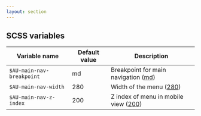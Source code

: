 ```yaml
---
layout: section
---
```


## SCSS variables

| Variable name       | Default value  | Description
|---------------------|----------------|------------
| `$AU-main-nav-breakpoint` | md       | Breakpoint for main navigation ([md](https://github.com/govau/design-system-components/blob/master/packages/main-nav/src/sass/_globals.scss#L30))
| `$AU-main-nav-width`      | 280      | Width of the menu ([280](https://github.com/govau/design-system-components/blob/master/packages/main-nav/src/sass/_globals.scss#L31))
| `$AU-main-nav-z-index`    | 200      | Z index of menu in mobile view ([200](https://github.com/govau/design-system-components/blob/master/packages/main-nav/src/sass/_globals.scss#L32))

